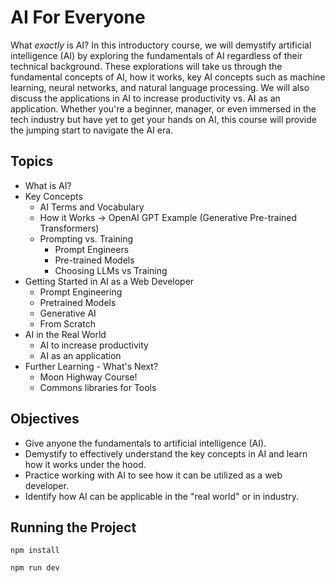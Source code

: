 # AI For Everyone

What _exactly_ is AI? In this introductory course, we will demystify artificial intelligence (AI) by exploring the fundamentals of AI regardless of their technical background. These explorations will take us through the fundamental concepts of AI, how it works, key AI concepts such as machine learning, neural networks, and natural language processing. We will also discuss the applications in AI to increase productivity vs. AI as an application. Whether you're a beginner, manager, or even immersed in the tech industry but have yet to get your hands on AI, this course will provide the jumping start to navigate the AI era.

## Topics

- What is AI?
- Key Concepts
  - AI Terms and Vocabulary
  - How it Works -> OpenAI GPT Example (Generative Pre-trained Transformers)
  - Prompting vs. Training
    - Prompt Engineers
    - Pre-trained Models
    - Choosing LLMs vs Training
- Getting Started in AI as a Web Developer
  - Prompt Engineering
  - Pretrained Models
  - Generative AI
  - From Scratch
- AI in the Real World
  - AI to increase productivity
  - AI as an application
- Further Learning - What's Next?
  - Moon Highway Course!
  - Commons libraries for Tools

## Objectives

- Give anyone the fundamentals to artificial intelligence (AI).
- Demystify to effectively understand the key concepts in AI and learn how it works under the hood.
- Practice working with AI to see how it can be utilized as a web developer.
- Identify how AI can be applicable in the "real world" or in industry.

## Running the Project

`npm install`

`npm run dev`
